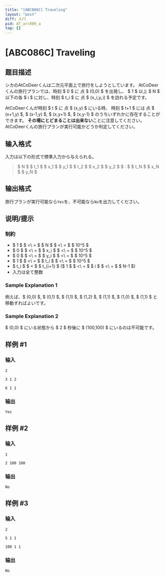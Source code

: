 ```yaml
---
title: "[ABC086C] Traveling"
layout: "post"
diff: 入门
pid: AT_arc089_a
tag: []
---
```


# [ABC086C] Traveling

## 题目描述

[problemUrl]: https://atcoder.jp/contests/abc086/tasks/arc089_a

シカのAtCoDeerくんは二次元平面上で旅行をしようとしています。 AtCoDeerくんの旅行プランでは、時刻 $ 0 $ に 点 $ (0,0) $ を出発し、 $ 1 $ 以上 $ N $ 以下の各 $ i $ に対し、時刻 $ t_i $ に 点 $ (x_i,y_i) $ を訪れる予定です。

AtCoDeerくんが時刻 $ t $ に 点 $ (x,y) $ にいる時、 時刻 $ t+1 $ には 点 $ (x+1,y) $, $ (x-1,y) $, $ (x,y+1) $, $ (x,y-1) $ のうちいずれかに存在することができます。 **その場にとどまることは出来ない**ことに注意してください。 AtCoDeerくんの旅行プランが実行可能かどうか判定してください。

## 输入格式

入力は以下の形式で標準入力から与えられる。

> $ N $ $ t_1 $ $ x_1 $ $ y_1 $ $ t_2 $ $ x_2 $ $ y_2 $ $ : $ $ t_N $ $ x_N $ $ y_N $

## 输出格式

旅行プランが実行可能なら`Yes`を、不可能なら`No`を出力してください。

## 说明/提示

### 制約

- $ 1 $ $ <\ = $ $ N $ $ <\ = $ $ 10^5 $
- $ 0 $ $ <\ = $ $ x_i $ $ <\ = $ $ 10^5 $
- $ 0 $ $ <\ = $ $ y_i $ $ <\ = $ $ 10^5 $
- $ 1 $ $ <\ = $ $ t_i $ $ <\ = $ $ 10^5 $
- $ t_i $ $ < $ $ t_{i+1} $ ($ 1 $ $ <\ = $ $ i $ $ <\ = $ $ N-1 $)
- 入力は全て整数

### Sample Explanation 1

例えば、$ (0,0) $, $ (0,1) $, $ (1,1) $, $ (1,2) $, $ (1,1) $, $ (1,0) $, $ (1,1) $ と移動すればよいです。

### Sample Explanation 2

$ (0,0) $ にいる状態から $ 2 $ 秒後に $ (100,100) $ にいるのは不可能です。

## 样例 #1

### 输入

```
2
3 1 2
6 1 1
```

### 输出

```
Yes
```

## 样例 #2

### 输入

```
1
2 100 100
```

### 输出

```
No
```

## 样例 #3

### 输入

```
2
5 1 1
100 1 1
```

### 输出

```
No
```

